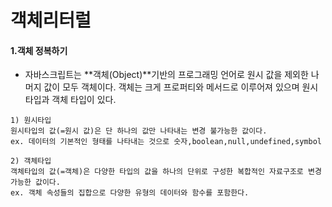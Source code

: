 # 객체리터럴

 #### 1.**객체** 정복하기
- 자바스크립트는 **객체(Object)**기반의 프로그래밍 언어로 원시 값을 제외한 나머지 값이 모두 객체이다.
  객체는 크게 프로퍼티와 메서드로 이루어져 있으며 원시타입과 객체 타입이 있다.

```
1) 원시타입
원시타입의 값(=원시 값)은 단 하나의 값만 나타내는 변경 불가능한 값이다.
ex. 데이터의 기본적인 형태를 나타내는 것으로 숫자,boolean,null,undefined,symbol

2) 객체타입
객체타입의 값(=객체)은 다양한 타입의 값을 하나의 단위로 구성한 복합적인 자료구조로 변경가능한 값이다.
ex. 객체 속성들의 집합으로 다양한 유형의 데이터와 함수를 포함한다. 
```







